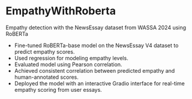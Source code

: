 # EmpathyWithRoberta
Empathy detection with the NewsEssay  dataset from WASSA 2024 using RoBERTa

  * Fine-tuned RoBERTa-base model on the NewsEssay V4 dataset to predict empathy scores.
  * Used regression for modeling empathy levels.
  * Evaluated model using Pearson correlation.
  * Achieved consistent correlation between predicted empathy and human-annotated scores.
  * Deployed the model with an interactive Gradio interface for real-time empathy scoring from user essays.
